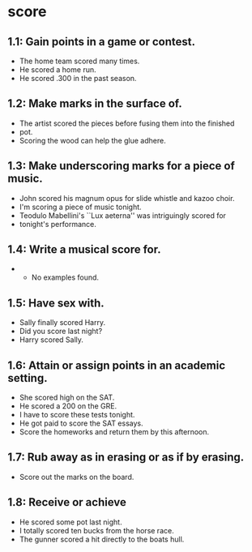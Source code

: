 # score
## 1.1: Gain points in a game or contest.

  *  The home team scored many times.
  *  He scored a home run.
  *  He scored .300 in the past season.

## 1.2: Make marks in the surface of.

  *  The artist scored the pieces before fusing them into the finished
  *  pot.
  *  Scoring the wood can help the glue adhere.

## 1.3: Make underscoring marks for a piece of music.

  *  John scored his magnum opus for slide whistle and kazoo choir.
  *  I'm scoring a piece of music tonight.
  *  Teodulo Mabellini's ``Lux aeterna'' was intriguingly scored for
  *  tonight's performance.

## 1.4: Write a musical score for.

  *  * No examples found.

## 1.5: Have sex with.

  *  Sally finally scored Harry.
  *  Did you score last night?
  *  Harry scored Sally.

## 1.6: Attain or assign points in an academic setting.

  *  She scored high on the SAT.
  *  He scored a 200 on the GRE.
  *  I have to score these tests tonight.
  *  He got paid to score the SAT essays.
  *  Score the homeworks and return them by this afternoon.

## 1.7: Rub away as in erasing or as if by erasing.

  *  Score out the marks on the board.

## 1.8: Receive or achieve

  *  He scored some pot last night.
  *  I totally scored ten bucks from the horse race.
  *  The gunner scored a hit directly to the boats hull.
